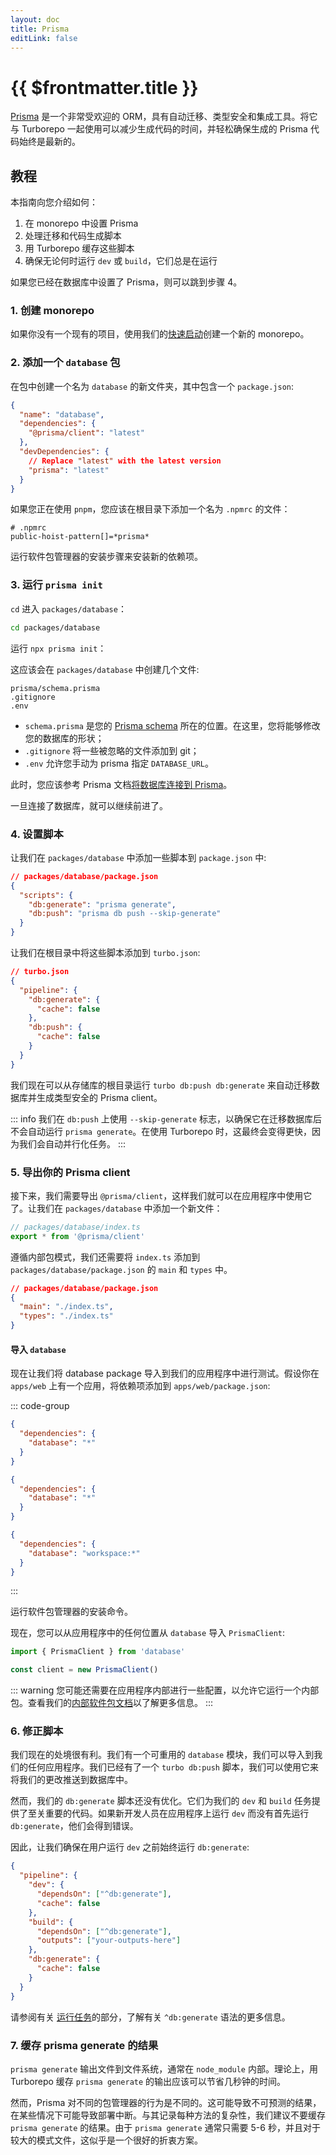 ```yaml
---
layout: doc
title: Prisma
editLink: false
---
```


# {{ $frontmatter.title }}

[Prisma](https://www.prisma.io/) 是一个非常受欢迎的 ORM，具有自动迁移、类型安全和集成工具。将它与 Turborepo 一起使用可以减少生成代码的时间，并轻松确保生成的 Prisma 代码始终是最新的。

## 教程

本指南向您介绍如何：

1. 在 monorepo 中设置 Prisma
2. 处理迁移和代码生成脚本
3. 用 Turborepo 缓存这些脚本
4. 确保无论何时运行 `dev` 或 `build`，它们总是在运行

如果您已经在数据库中设置了 Prisma，则可以跳到步骤 4。

### 1. 创建 monorepo

如果你没有一个现有的项目，使用我们的[快速启动](/getting-started/create-new)创建一个新的 monorepo。

### 2. 添加一个 `database` 包

在包中创建一个名为 `database` 的新文件夹，其中包含一个 `package.json`:

```json
{
  "name": "database",
  "dependencies": {
    "@prisma/client": "latest"
  },
  "devDependencies": {
    // Replace "latest" with the latest version
    "prisma": "latest"
  }
}
```

如果您正在使用 `pnpm`，您应该在根目录下添加一个名为 `.npmrc` 的文件：

```
# .npmrc
public-hoist-pattern[]=*prisma*
```

运行软件包管理器的安装步骤来安装新的依赖项。

### 3. 运行 `prisma init`

`cd` 进入 `packages/database`：

```bash
cd packages/database
```

运行 `npx prisma init`：

这应该会在 `packages/database` 中创建几个文件:

```
prisma/schema.prisma
.gitignore
.env
```

- `schema.prisma` 是您的 [Prisma schema](https://www.prisma.io/docs/concepts/components/prisma-schema) 所在的位置。在这里，您将能够修改您的数据库的形状；
- `.gitignore` 将一些被忽略的文件添加到 git；
- `.env` 允许您手动为 prisma 指定 `DATABASE_URL`。

此时，您应该参考 Prisma 文档[将数据库连接到 Prisma](https://www.prisma.io/docs/getting-started/setup-prisma/start-from-scratch/relational-databases/connect-your-database-typescript-postgres)。

一旦连接了数据库，就可以继续前进了。

### 4. 设置脚本

让我们在 `packages/database` 中添加一些脚本到 `package.json` 中:

```json
// packages/database/package.json
{
  "scripts": {
    "db:generate": "prisma generate",
    "db:push": "prisma db push --skip-generate"
  }
}
```

让我们在根目录中将这些脚本添加到 `turbo.json`:

```json
// turbo.json
{
  "pipeline": {
    "db:generate": {
      "cache": false
    },
    "db:push": {
      "cache": false
    }
  }
}
```

我们现在可以从存储库的根目录运行 `turbo db:push db:generate` 来自动迁移数据库并生成类型安全的 Prisma client。

::: info
我们在 `db:push` 上使用 `--skip-generate` 标志，以确保它在迁移数据库后不会自动运行 `prisma generate`。在使用 Turborepo 时，这最终会变得更快，因为我们会自动并行化任务。
:::

### 5. 导出你的 Prisma client

接下来，我们需要导出 `@prisma/client`，这样我们就可以在应用程序中使用它了。让我们在 `packages/database` 中添加一个新文件：

```ts
// packages/database/index.ts
export * from '@prisma/client'
```

遵循内部包模式，我们还需要将 `index.ts` 添加到 `packages/database/package.json` 的 `main` 和 `types` 中。

```json
// packages/database/package.json
{
  "main": "./index.ts",
  "types": "./index.ts"
}
```

#### 导入 `database`

现在让我们将 database package 导入到我们的应用程序中进行测试。假设你在 `apps/web` 上有一个应用，将依赖项添加到 `apps/web/package.json`:

::: code-group

```json [npm]
{
  "dependencies": {
    "database": "*"
  }
}
```

```json [yarn]
{
  "dependencies": {
    "database": "*"
  }
}
```

```json [pnpm]
{
  "dependencies": {
    "database": "workspace:*"
  }
}
```

:::

运行软件包管理器的安装命令。

现在，您可以从应用程序中的任何位置从 `database` 导入 `PrismaClient`:

```ts
import { PrismaClient } from 'database'

const client = new PrismaClient()
```

::: warning
您可能还需要在应用程序内部进行一些配置，以允许它运行一个内部包。查看我们的[内部软件包文档](/handbook/sharing-code/internal-packages)以了解更多信息。
:::

### 6. 修正脚本

我们现在的处境很有利。我们有一个可重用的 `database` 模块，我们可以导入到我们的任何应用程序。我们已经有了一个 `turbo db:push` 脚本，我们可以使用它来将我们的更改推送到数据库中。

然而，我们的 `db:generate` 脚本还没有优化。它们为我们的 `dev` 和 `build` 任务提供了至关重要的代码。如果新开发人员在应用程序上运行 `dev` 而没有首先运行 `db:generate`，他们会得到错误。

因此，让我们确保在用户运行 `dev` 之前始终运行 `db:generate`:

```json
{
  "pipeline": {
    "dev": {
      "dependsOn": ["^db:generate"],
      "cache": false
    },
    "build": {
      "dependsOn": ["^db:generate"],
      "outputs": ["your-outputs-here"]
    },
    "db:generate": {
      "cache": false
    }
  }
}
```

请参阅有关 [运行任务](/core-concepts/monorepos/running-tasks)的部分，了解有关 `^db:generate` 语法的更多信息。

### 7. 缓存 prisma generate 的结果

`prisma generate` 输出文件到文件系统，通常在 `node_module` 内部。理论上，用 Turborepo 缓存 `prisma generate` 的输出应该可以节省几秒钟的时间。

然而，Prisma 对不同的包管理器的行为是不同的。这可能导致不可预测的结果，在某些情况下可能导致部署中断。与其记录每种方法的复杂性，我们建议不要缓存 `prisma generate` 的结果。由于 `prisma generate` 通常只需要 5-6 秒，并且对于较大的模式文件，这似乎是一个很好的折衷方案。
